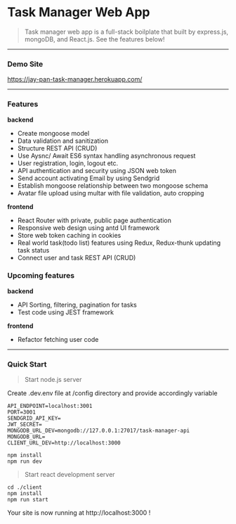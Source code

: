 # Task Manager Web App

> Task manager web app is a full-stack boilplate that built by express.js, mongoDB, and React.js. See the features below!

---

### Demo Site

https://jay-pan-task-manager.herokuapp.com/

---

### Features

**backend**

- Create mongoose model
- Data validation and sanitization
- Structure REST API (CRUD)
- Use Aysnc/ Await ES6 syntax handling asynchronous request
- User registration, login, logout etc.
- API authentication and security using JSON web token
- Send account activating Email by using Sendgrid
- Establish mongoose relationship between two mongoose schema
- Avatar file upload using multar with file validation, auto cropping

**frontend**

- React Router with private, public page authentication
- Responsive web design using antd UI framework
- Store web token caching in cookies
- Real world task(todo list) features using Redux, Redux-thunk updating task status
- Connect user and task REST API (CRUD)

### Upcoming features

**backend**

- API Sorting, filtering, pagination for tasks
- Test code using JEST framework

**frontend**

- Refactor fetching user code

---

### Quick Start

> Start node.js server

Create .dev.env file at /config directory and provide accordingly variable

```
API_ENDPOINT=localhost:3001
PORT=3001
SENDGRID_API_KEY=
JWT_SECRET=
MONGODB_URL_DEV=mongodb://127.0.0.1:27017/task-manager-api
MONGODB_URL=
CLIENT_URL_DEV=http://localhost:3000
```

```
npm install
npm run dev
```

> Start react development server

```
cd ./client
npm install
npm run start
```

Your site is now running at http://localhost:3000 !
